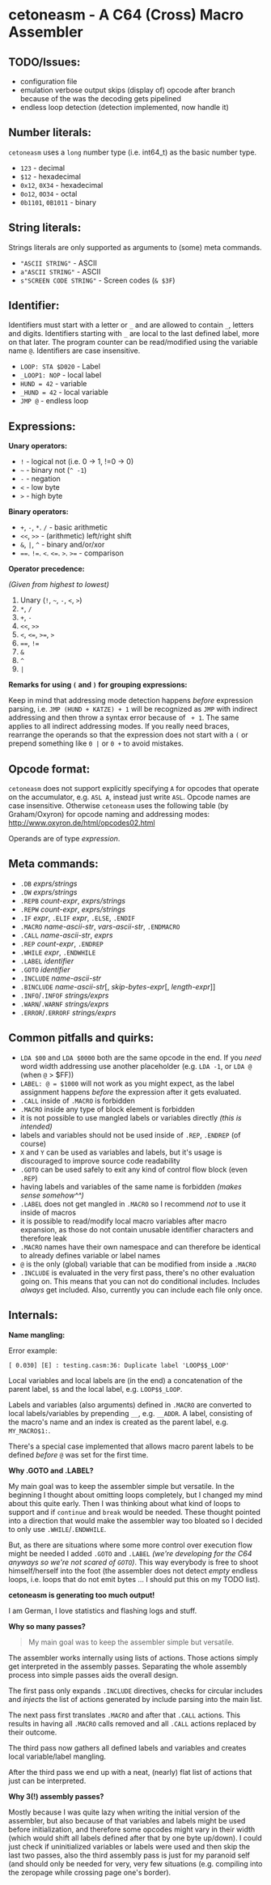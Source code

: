 cetoneasm - A C64 (Cross) Macro Assembler
=========================================

TODO/Issues:
--
* configuration file
* emulation verbose output skips (display of) opcode after branch
  because of the was the decoding gets pipelined
* endless loop detection (detection implemented, now handle it)


Number literals:
--
`cetoneasm` uses a `long` number type (i.e. int64_t) as the basic number type.

* `123` - decimal
* `$12` - hexadecimal
* `0x12`, `0X34` - hexadecimal
* `0o12`, `0O34` - octal
* `0b1101`, `0B1011` - binary


String literals:
--
Strings literals are only supported as arguments to (some) meta commands.

* `"ASCII STRING"` - ASCII
* `a"ASCII STRING"` - ASCII
* `s"SCREEN CODE STRING"` - Screen codes (`& $3F`)


Identifier:
--
Identifiers must start with a letter or `_` and are allowed to contain `_`, 
letters and digits. Identifiers starting with `_` are local to the last
defined label, more on that later. The program counter can be read/modified
using the variable name `@`. Identifiers are case insensitive.

* `LOOP: STA $D020` - Label
* `_LOOP1: NOP` - local label
* `HUND = 42` - variable   
* `_HUND = 42` - local variable
* `JMP @` - endless loop


Expressions:
--
**Unary operators:**

* `!` - logical not (i.e. 0 -> 1, !=0 -> 0)
* `~` - binary not (`^ -1`)
* `-` - negation
* `<` - low byte
* `>` - high byte

**Binary operators:**
 
* `+`, `-`, `*`. `/` - basic arithmetic
* `<<`, `>>` - (arithmetic) left/right shift
* `&`, `|`, `^` - binary and/or/xor
* `==`. `!=`. `<`. `<=`. `>`. `>=` - comparison  

**Operator precedence:**

*(Given from highest to lowest)*

1. Unary (`!`, `~`, `-`, `<`, `>`)
2. `*`, `/`
3. `+`, `-`
4. `<<`, `>>`
5. `<`, `<=`, `>=`, `>`
6. `==`, `!=`
7. `&`
8. `^`
9. `|`
 
**Remarks for using `(` and `)` for grouping expressions:**

Keep in mind that addressing mode detection happens *before* expression parsing,
i.e. `JMP (HUND + KATZE) + 1` will be recognized as `JMP` with indirect 
addressing and then throw a syntax error because of ` + 1`. The same applies
to all indirect addressing modes. If you really need braces, rearrange the
operands so that the expression does not start with a `(` or prepend something
 like `0 |` or `0 +` to avoid mistakes.


Opcode format:
--
`cetoneasm` does not support explicitly specifying `A` for opcodes that operate
on the accumulator, e.g. `ASL A`, instead just write `ASL`. Opcode names are
case insensitive.
Otherwise `cetoneasm` uses the following table (by Graham/Oxyron) for opcode naming 
and addressing modes: http://www.oxyron.de/html/opcodes02.html

Operands are of type *expression*.


Meta commands:
--
* `.DB` *exprs/strings* 
* `.DW` *exprs/strings* 
* `.REPB` *count-expr*, *exprs/strings* 
* `.REPW` *count-expr*, *exprs/strings* 
* `.IF` *expr*, `.ELIF` *expr*, `.ELSE`, `.ENDIF`
* `.MACRO` *name-ascii-str*, *vars-ascii-str*, `.ENDMACRO`
* `.CALL` *name-ascii-str*, *exprs*
* `.REP` *count-expr*, `.ENDREP`
* `.WHILE` *expr*, `.ENDWHILE`
* `.LABEL` *identifier*
* `.GOTO` *identifier*
* `.INCLUDE` *name-ascii-str*
* `.BINCLUDE` *name-ascii-str*[, *skip-bytes-expr*[, *length-expr*]]
* `.INFO`/`.INFOF` *strings/exprs*
* `.WARN`/`.WARNF` *strings/exprs*
* `.ERROR`/`.ERRORF` *strings/exprs*

Common pitfalls and quirks:
---

* `LDA $00` and `LDA $0000` both are the same opcode in the end. If you *need*
  word width addressing use another placeholder (e.g. `LDA -1`, or `LDA @` (when
  `@` > $FF))
* `LABEL: @ = $1000` will not work as you might expect, as the label assignment
  happens *before* the expression after it gets evaluated. 
* `.CALL` inside of `.MACRO` is forbidden
* `.MACRO` inside any type of block element is forbidden
* it is not possible to use mangled labels or variables directly *(this is intended)*
* labels and variables should not be used inside of `.REP`, `.ENDREP` (of course)
* `X` and `Y` can be used as variables and labels, but it's usage is discouraged
  to improve source code readability
* `.GOTO` can be used safely to exit any kind of control flow block (even `.REP`) 
* having labels and variables of the same name is forbidden *(makes sense somehow^^)* 
* `.LABEL` does not get mangled in `.MACRO` so I recommend *not* to use it inside
  of macros
* it is possible to read/modify local macro variables after macro expansion, as those
  do not contain unusable identifier characters and therefore leak
* `.MACRO` names have their own namespace and can therefore be identical to already
  defines variable or label names
* `@` is the only (global) variable that can be modified from inside a `.MACRO`
* `.INCLUDE` is evaluated in the very first pass, there's no other evaluation going
  on. This means that you can not do conditional includes. Includes *always* get
  included. Also, currently you can include each file only once.

Internals:
--
**Name mangling:**

Error example:

    [ 0.030] [E] : testing.casm:36: Duplicate label 'LOOP$$_LOOP'

Local variables and local labels are (in the end) a concatenation of the parent
label, `$$` and the local label, e.g. `LOOP$$_LOOP`.

Labels and variables (also arguments) defined in `.MACRO` are converted to local
labels/variables by prepending `__`, e.g. `__ADDR`. A label, consisting of the
macro's name and an index is created as the parent label, e.g. `MY_MACRO$1:`.

There's a special case implemented that allows macro parent labels to be defined
*before* `@` was set for the first time.

**Why .GOTO and .LABEL?**

My main goal was to keep the assembler simple but versatile. In the beginning I
thought about omitting loops completely, but I changed my mind about this quite
early. Then I was thinking about what kind of loops to support and if `continue`
and `break` would be needed. These thought pointed into a direction that would
make the assembler way too bloated so I decided to only use `.WHILE`/`.ENDWHILE`.

But, as there are situations where some more control over execution flow might be
needed I added `.GOTO` and `.LABEL` *(we're developing for the C64 anyways so
we're not scared of `GOTO`)*. This way everybody is free to shoot himself/herself
into the foot (the assembler does not detect *empty* endless loops, i.e. loops that
do not emit bytes ... I should put this on my TODO list).

**cetoneasm is generating too much output!**

I am German, I love statistics and flashing logs and stuff.

**Why so many passes?**

> My main goal was to keep the assembler simple but versatile.

The assembler works internally using lists of actions. Those actions simply get
interpreted in the assembly passes. Separating the whole assembly process into
simple passes aids the overall design.

The first pass only expands `.INCLUDE` directives, checks for circular includes
and *injects* the list of actions generated by include parsing into the main
list. 

The next pass first translates `.MACRO` and after that `.CALL` actions. This
results in having all `.MACRO` calls removed and all `.CALL` actions replaced
by their outcome.

The third pass now gathers all defined labels and variables and creates local
variable/label mangling.

After the third pass we end up with a neat, (nearly) flat list of actions that
just can be interpreted.

**Why 3(!) assembly passes?**

Mostly because I was quite lazy when writing the initial version of the assembler,
but also because of that variables and labels might be used before initialization,
and therefore some opcodes might vary in their width (which would shift all labels
defined after that by one byte up/down). I could just check if uninitialized 
variables or labels were used and then skip the last two passes, also the third
assembly pass is just for my paranoid self (and should only be needed for very,
very few situations (e.g. compiling into the zeropage while crossing page one's
border). 
